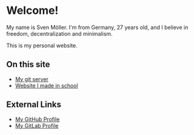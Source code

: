 # Welcome!

My name is Sven Möller.
I'm from Germany, 27 years old,
and I believe in freedom, decentralization and minimalism.

This is my personal website.

## On this site

* [My git server](https://git.svenmoeller.xyz)
* [Website I made in school](https://the-berlin-blues.svenmoeller.xyz)

## External Links

* [My GitHub Profile](https://github.com/svemoe)
* [My GitLab Profile](https://gitlab.com/svemoe)
